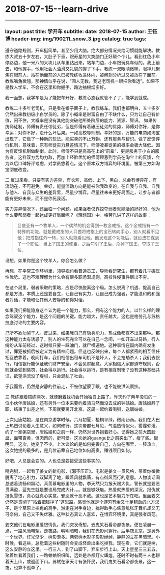 # 2018-07-15--learn-drive

***

### layout: post title: 学开车 subtitle: date: 2018-07-15 author: 王钰博 header-img: img/190211\_snow\_3.jpg catalog: true tags:

遵守道路规则，开车挺简单，甚至少用大脑，绝大部分情况交给习惯就能解决。教练大叔五十岁左右，大肚子下垂，跟寿星的大突脑门正好颠个个儿。看到红色小车停路边，他一米八的大块儿从车里钻出来，站车门边，小车跟玩具车似的。我上前去，和他握手，他用社会人油滑又礼貌的握了下手。教练一双眼睛微眯，眼神儿聚焦在眼前人，站在他面前的人已被教练收进体内，被解剖分析过又被放在了面前。教练嘴角微翘，那神情似乎在说，“阅人无数，我这老司机一眼把你看透”。如果不是教人学车，不会在这里和你握手，路边抽根烟多好。

我一面想，我学车是为了能把车开好，教练心态我就管不了了，能学到就成。

教练二十多年老司机，只是看在银子面子上，教我练车。我们也都明白，五十多岁仍然出来教初级小白学员的，除了小概率是财富自由了不缺什么，只为让自己有价值，闲不住，大概率是没有其他能突破他所处阶层的能力、资源、智识。 如果传统师徒制，师傅有责任带徒弟，但是师傅有着碾压徒弟的优势，师傅对你好，是你幸运；对你不好，没什么坏后果。一如高校导师制。幸好的是，万能的电商如淘宝出现了，它做了一种新的玩法。能买卖的不止万物，还有服务与智识。做了反馈评价机制，意味着，原有师徒实力悬差情况下，师傅凌暴徒弟的概率会极大降低。因为有反馈机制做制衡。此时，师傅不只是高高在上的“前辈”，更是服务于小白的服务者。这样双方势均力敌，再加上经验优势的师傅顾忌到学员在淘宝上的反馈，会为以后口碑好评考虑，对学员悠着点。这个原本双方博弈的环境里，被第三方如淘宝彻底改变。

二 反过来看，只要有实力差异，有长短、高低、上下、黑白，总会有博弈在，有流动在，不可避免。幸好，能量流动方向是能被你我改变的。在自我与自我、自我与他人、自我与众生的差异里，尽量少博弈，尽量往未来更好局面走，让参与者都能有更好未来，而不是你死我活。

实力差异情况下，还面临一个问题。如果强者仅靠掠夺弱者就能活的好好的，他为什么要帮弱者一起达成更好局面呢？《理想国》中，格劳孔讲了这样的故事：

> 吕底亚有一个牧羊人，一个偶然的机会得到一枚金戒指。这个金戒指有一个特殊的功能，就是戴戒指的人只要将戒指上的宝石转向手心，别人就看不见他；把戒指往外一转，别人就能看见他。他发现这个功能后，就设法在谋到了一个职位，当上了国王的使臣，之后勾引了王后，杀掉了国王，夺取了王位。

设想，如果你是这个牧羊人，你会怎么做？

再想，在平常工作环境里，领导视角看普通员工，导师看研究生，都有着几乎碾压性优势。这也不难理解为什么会有很多职场潜规则，高校性侵事件层出不穷。

在这个局里，弱者采取的策略，应是尽快脱离这个局。怎么脱离？机遇、提高自己都是方法。本质上还是要自立，让自己有实力，让自己成为强者，才能温和的和强者对话，才能和让其他人安静的和你对话。

如果我们把能隐身这个认为是一个能力，那么，拥有这个能力的人，以什么样的理念驾驭这个能力，是这个问题的关键。能力越大，责任越大。这也是格劳孔与苏格拉底讨论的主要内容。

己所不欲勿施于人。反过来，如果我自己有隐身能力，热成像都查不出来那种。那这种能力太有诱惑了，别人的生死完全可以在自己一念间，一如开车过马路，行人纷纷从车前经过，这时候只要一踩油门，就尸横遍地。这种事情在国内确有发生过，罪犯被抓后被定义为有精神问题。但这也反映出来，每个人都紧密的相互信任相互依靠着。晚间打车，我们相信出租车司机不是坏人，不会抢劫杀人；我们去银行，相信银行能保证我们财产安全，不会见财起意。大家相信大家都遵守规则，否则就会受到惩罚，社会得以运行。社会得以运行，是有相互制衡？没有这种基础共识，欲望洪流没了堤坝，只会混乱了社会。

于我而言，仍然是安静的往前走，不被欲望蒙了眼，也不能被洪流裹挟。

三 教练跟着陪练两次，就琢磨着找机会开始独自上路了。昨天约了两年没见的一位小伙伴唐姑娘，还有另外一位本来要约着骑马然而没去成的钟姑娘。唐姑娘辞了职，结束了出差之旅，下周就要离开北京。这周一起约着喝粥，送唐姑娘。

上次见唐姑娘，是在南京游学时候。六月初夏，梧桐翠绿，微雨沥沥。我们在大巴上热烈讨论着人生意义，如何修行。这次帝都七月见，气温热情似火，雾霾弥漫。约了一家粥店里，唐姑娘和之前一样，仍然对世界抱着好心。记得她之前大圆脸盘，面带杏黄，但肉肉的，挺可爱。这次她的guangu比之前突出了，瘦了些。很明显，这次，她变了不少。上次谈论的是如何完善自己，方向在哪里，一腔热血。这次她提的最多的，是几位前辈自己地位如何高贵，赚钱项目如何。

好吧，人总是会变的。人也总是要接受这些事实的。

喝完粥，一起看了姜文的新电影，《邪不压正》。电影是姜文一贯风格，带着你微微脱离了地心引力，双脚离了地，跟着风就飘荡，有点御风而行的意思。人物谈话间总透着流畅和飘动。真羡慕电影里的人物，李天然只为报天赐大仇，警长就是要恶贯满盈，蓝先生就是要设局完成大计，。。就是够妖魅。热爱就热爱的深沉，报仇就报仇雪恨，真心就真心实意，邪恶就十恶不赦。这也是艺术魅力所在吧。里面姜文仍然是贯彻了“站着把钱挣了”这思路。感觉他就是个游刃有余又十足韧劲的北方汉子，是个草原上摔角的高手，游走在对手身边，扰得敌手心焦意乱张牙舞爪却又无可奈何，自己又不失优雅。这种状态真让人喜欢，在博弈环境里，真是强者风范。

姜文他们在电影里爱恨情仇，我们突发奇想，去鬼笑石看帝都夜景。便在凌晨一点，一路风驰电掣。走夜路，明明暗暗，我们在光影间穿行。后半夜北京，是另外一个世界。灯光渐少，树影渐多。两旁树木影子影影绰绰，静静的立在黑暗里。小时候，看这些，总觉着这些树随时会变成怪兽出来吃掉我。现在看，它们就是树，这么安静的立这里。一行三人，到了山脚下，弃车步行上山。天上星星三三五五，聚着堆看着我们；一路蛐蛐织织叫，远处是帝都灯火辉煌。还时不时有两三人也聊着天上山，或迎面下山。苏轼在承天寺有张怀民，我们鬼笑石看帝都夜景，这一夜，也算不孤单了。
